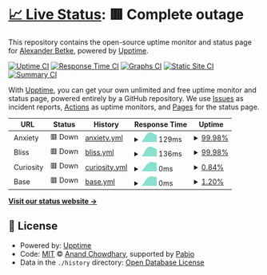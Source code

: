 # [📈 Live Status](https://status.zeitvertreib.vip): <!--live status--> **🟥 Complete outage**

This repository contains the open-source uptime monitor and status page for [Alexander Betke](alexinabox.de), powered by [Upptime](https://github.com/upptime/upptime).

[![Uptime CI](https://github.com/alexinabox/status/workflows/Uptime%20CI/badge.svg)](https://github.com/alexinabox/status/actions?query=workflow%3A%22Uptime+CI%22)
[![Response Time CI](https://github.com/alexinabox/status/workflows/Response%20Time%20CI/badge.svg)](https://github.com/alexinabox/status/actions?query=workflow%3A%22Response+Time+CI%22)
[![Graphs CI](https://github.com/alexinabox/status/workflows/Graphs%20CI/badge.svg)](https://github.com/alexinabox/status/actions?query=workflow%3A%22Graphs+CI%22)
[![Static Site CI](https://github.com/alexinabox/status/workflows/Static%20Site%20CI/badge.svg)](https://github.com/alexinabox/status/actions?query=workflow%3A%22Static+Site+CI%22)
[![Summary CI](https://github.com/alexinabox/status/workflows/Summary%20CI/badge.svg)](https://github.com/alexinabox/status/actions?query=workflow%3A%22Summary+CI%22)

With [Upptime](https://upptime.js.org), you can get your own unlimited and free uptime monitor and status page, powered entirely by a GitHub repository. We use [Issues](https://github.com/alexinabox/status/issues) as incident reports, [Actions](https://github.com/alexinabox/status/actions) as uptime monitors, and [Pages](https://status.zeitvertreib.vip) for the status page.

<!--start: status pages-->
<!-- This summary is generated by Upptime (https://github.com/upptime/upptime) -->
<!-- Do not edit this manually, your changes will be overwritten -->
<!-- prettier-ignore -->
| URL | Status | History | Response Time | Uptime |
| --- | ------ | ------- | ------------- | ------ |
| <img alt="" src="https://icons.duckduckgo.com/ip3/null.ico" height="13"> Anxiety | 🟥 Down | [anxiety.yml](https://github.com/AlexInABox/status/commits/HEAD/history/anxiety.yml) | <details><summary><img alt="Response time graph" src="./graphs/anxiety/response-time-week.png" height="20"> 129ms</summary><br><a href="https://status.zeitvertreib.vip/history/anxiety"><img alt="Response time 129" src="https://img.shields.io/endpoint?url=https%3A%2F%2Fraw.githubusercontent.com%2FAlexInABox%2Fstatus%2FHEAD%2Fapi%2Fanxiety%2Fresponse-time.json"></a><br><a href="https://status.zeitvertreib.vip/history/anxiety"><img alt="24-hour response time 107" src="https://img.shields.io/endpoint?url=https%3A%2F%2Fraw.githubusercontent.com%2FAlexInABox%2Fstatus%2FHEAD%2Fapi%2Fanxiety%2Fresponse-time-day.json"></a><br><a href="https://status.zeitvertreib.vip/history/anxiety"><img alt="7-day response time 129" src="https://img.shields.io/endpoint?url=https%3A%2F%2Fraw.githubusercontent.com%2FAlexInABox%2Fstatus%2FHEAD%2Fapi%2Fanxiety%2Fresponse-time-week.json"></a><br><a href="https://status.zeitvertreib.vip/history/anxiety"><img alt="30-day response time 129" src="https://img.shields.io/endpoint?url=https%3A%2F%2Fraw.githubusercontent.com%2FAlexInABox%2Fstatus%2FHEAD%2Fapi%2Fanxiety%2Fresponse-time-month.json"></a><br><a href="https://status.zeitvertreib.vip/history/anxiety"><img alt="1-year response time 129" src="https://img.shields.io/endpoint?url=https%3A%2F%2Fraw.githubusercontent.com%2FAlexInABox%2Fstatus%2FHEAD%2Fapi%2Fanxiety%2Fresponse-time-year.json"></a></details> | <details><summary><a href="https://status.zeitvertreib.vip/history/anxiety">99.98%</a></summary><a href="https://status.zeitvertreib.vip/history/anxiety"><img alt="All-time uptime 99.98%" src="https://img.shields.io/endpoint?url=https%3A%2F%2Fraw.githubusercontent.com%2FAlexInABox%2Fstatus%2FHEAD%2Fapi%2Fanxiety%2Fuptime.json"></a><br><a href="https://status.zeitvertreib.vip/history/anxiety"><img alt="24-hour uptime 99.98%" src="https://img.shields.io/endpoint?url=https%3A%2F%2Fraw.githubusercontent.com%2FAlexInABox%2Fstatus%2FHEAD%2Fapi%2Fanxiety%2Fuptime-day.json"></a><br><a href="https://status.zeitvertreib.vip/history/anxiety"><img alt="7-day uptime 99.98%" src="https://img.shields.io/endpoint?url=https%3A%2F%2Fraw.githubusercontent.com%2FAlexInABox%2Fstatus%2FHEAD%2Fapi%2Fanxiety%2Fuptime-week.json"></a><br><a href="https://status.zeitvertreib.vip/history/anxiety"><img alt="30-day uptime 99.98%" src="https://img.shields.io/endpoint?url=https%3A%2F%2Fraw.githubusercontent.com%2FAlexInABox%2Fstatus%2FHEAD%2Fapi%2Fanxiety%2Fuptime-month.json"></a><br><a href="https://status.zeitvertreib.vip/history/anxiety"><img alt="1-year uptime 99.98%" src="https://img.shields.io/endpoint?url=https%3A%2F%2Fraw.githubusercontent.com%2FAlexInABox%2Fstatus%2FHEAD%2Fapi%2Fanxiety%2Fuptime-year.json"></a></details>
| <img alt="" src="https://icons.duckduckgo.com/ip3/null.ico" height="13"> Bliss | 🟥 Down | [bliss.yml](https://github.com/AlexInABox/status/commits/HEAD/history/bliss.yml) | <details><summary><img alt="Response time graph" src="./graphs/bliss/response-time-week.png" height="20"> 136ms</summary><br><a href="https://status.zeitvertreib.vip/history/bliss"><img alt="Response time 136" src="https://img.shields.io/endpoint?url=https%3A%2F%2Fraw.githubusercontent.com%2FAlexInABox%2Fstatus%2FHEAD%2Fapi%2Fbliss%2Fresponse-time.json"></a><br><a href="https://status.zeitvertreib.vip/history/bliss"><img alt="24-hour response time 113" src="https://img.shields.io/endpoint?url=https%3A%2F%2Fraw.githubusercontent.com%2FAlexInABox%2Fstatus%2FHEAD%2Fapi%2Fbliss%2Fresponse-time-day.json"></a><br><a href="https://status.zeitvertreib.vip/history/bliss"><img alt="7-day response time 136" src="https://img.shields.io/endpoint?url=https%3A%2F%2Fraw.githubusercontent.com%2FAlexInABox%2Fstatus%2FHEAD%2Fapi%2Fbliss%2Fresponse-time-week.json"></a><br><a href="https://status.zeitvertreib.vip/history/bliss"><img alt="30-day response time 136" src="https://img.shields.io/endpoint?url=https%3A%2F%2Fraw.githubusercontent.com%2FAlexInABox%2Fstatus%2FHEAD%2Fapi%2Fbliss%2Fresponse-time-month.json"></a><br><a href="https://status.zeitvertreib.vip/history/bliss"><img alt="1-year response time 136" src="https://img.shields.io/endpoint?url=https%3A%2F%2Fraw.githubusercontent.com%2FAlexInABox%2Fstatus%2FHEAD%2Fapi%2Fbliss%2Fresponse-time-year.json"></a></details> | <details><summary><a href="https://status.zeitvertreib.vip/history/bliss">99.98%</a></summary><a href="https://status.zeitvertreib.vip/history/bliss"><img alt="All-time uptime 99.98%" src="https://img.shields.io/endpoint?url=https%3A%2F%2Fraw.githubusercontent.com%2FAlexInABox%2Fstatus%2FHEAD%2Fapi%2Fbliss%2Fuptime.json"></a><br><a href="https://status.zeitvertreib.vip/history/bliss"><img alt="24-hour uptime 99.98%" src="https://img.shields.io/endpoint?url=https%3A%2F%2Fraw.githubusercontent.com%2FAlexInABox%2Fstatus%2FHEAD%2Fapi%2Fbliss%2Fuptime-day.json"></a><br><a href="https://status.zeitvertreib.vip/history/bliss"><img alt="7-day uptime 99.98%" src="https://img.shields.io/endpoint?url=https%3A%2F%2Fraw.githubusercontent.com%2FAlexInABox%2Fstatus%2FHEAD%2Fapi%2Fbliss%2Fuptime-week.json"></a><br><a href="https://status.zeitvertreib.vip/history/bliss"><img alt="30-day uptime 99.98%" src="https://img.shields.io/endpoint?url=https%3A%2F%2Fraw.githubusercontent.com%2FAlexInABox%2Fstatus%2FHEAD%2Fapi%2Fbliss%2Fuptime-month.json"></a><br><a href="https://status.zeitvertreib.vip/history/bliss"><img alt="1-year uptime 99.98%" src="https://img.shields.io/endpoint?url=https%3A%2F%2Fraw.githubusercontent.com%2FAlexInABox%2Fstatus%2FHEAD%2Fapi%2Fbliss%2Fuptime-year.json"></a></details>
| <img alt="" src="https://icons.duckduckgo.com/ip3/null.ico" height="13"> Curiosity | 🟥 Down | [curiosity.yml](https://github.com/AlexInABox/status/commits/HEAD/history/curiosity.yml) | <details><summary><img alt="Response time graph" src="./graphs/curiosity/response-time-week.png" height="20"> 0ms</summary><br><a href="https://status.zeitvertreib.vip/history/curiosity"><img alt="Response time 0" src="https://img.shields.io/endpoint?url=https%3A%2F%2Fraw.githubusercontent.com%2FAlexInABox%2Fstatus%2FHEAD%2Fapi%2Fcuriosity%2Fresponse-time.json"></a><br><a href="https://status.zeitvertreib.vip/history/curiosity"><img alt="24-hour response time 0" src="https://img.shields.io/endpoint?url=https%3A%2F%2Fraw.githubusercontent.com%2FAlexInABox%2Fstatus%2FHEAD%2Fapi%2Fcuriosity%2Fresponse-time-day.json"></a><br><a href="https://status.zeitvertreib.vip/history/curiosity"><img alt="7-day response time 0" src="https://img.shields.io/endpoint?url=https%3A%2F%2Fraw.githubusercontent.com%2FAlexInABox%2Fstatus%2FHEAD%2Fapi%2Fcuriosity%2Fresponse-time-week.json"></a><br><a href="https://status.zeitvertreib.vip/history/curiosity"><img alt="30-day response time 0" src="https://img.shields.io/endpoint?url=https%3A%2F%2Fraw.githubusercontent.com%2FAlexInABox%2Fstatus%2FHEAD%2Fapi%2Fcuriosity%2Fresponse-time-month.json"></a><br><a href="https://status.zeitvertreib.vip/history/curiosity"><img alt="1-year response time 0" src="https://img.shields.io/endpoint?url=https%3A%2F%2Fraw.githubusercontent.com%2FAlexInABox%2Fstatus%2FHEAD%2Fapi%2Fcuriosity%2Fresponse-time-year.json"></a></details> | <details><summary><a href="https://status.zeitvertreib.vip/history/curiosity">0.84%</a></summary><a href="https://status.zeitvertreib.vip/history/curiosity"><img alt="All-time uptime 0.84%" src="https://img.shields.io/endpoint?url=https%3A%2F%2Fraw.githubusercontent.com%2FAlexInABox%2Fstatus%2FHEAD%2Fapi%2Fcuriosity%2Fuptime.json"></a><br><a href="https://status.zeitvertreib.vip/history/curiosity"><img alt="24-hour uptime 0.84%" src="https://img.shields.io/endpoint?url=https%3A%2F%2Fraw.githubusercontent.com%2FAlexInABox%2Fstatus%2FHEAD%2Fapi%2Fcuriosity%2Fuptime-day.json"></a><br><a href="https://status.zeitvertreib.vip/history/curiosity"><img alt="7-day uptime 0.84%" src="https://img.shields.io/endpoint?url=https%3A%2F%2Fraw.githubusercontent.com%2FAlexInABox%2Fstatus%2FHEAD%2Fapi%2Fcuriosity%2Fuptime-week.json"></a><br><a href="https://status.zeitvertreib.vip/history/curiosity"><img alt="30-day uptime 0.84%" src="https://img.shields.io/endpoint?url=https%3A%2F%2Fraw.githubusercontent.com%2FAlexInABox%2Fstatus%2FHEAD%2Fapi%2Fcuriosity%2Fuptime-month.json"></a><br><a href="https://status.zeitvertreib.vip/history/curiosity"><img alt="1-year uptime 0.84%" src="https://img.shields.io/endpoint?url=https%3A%2F%2Fraw.githubusercontent.com%2FAlexInABox%2Fstatus%2FHEAD%2Fapi%2Fcuriosity%2Fuptime-year.json"></a></details>
| <img alt="" src="https://icons.duckduckgo.com/ip3/null.ico" height="13"> Base | 🟥 Down | [base.yml](https://github.com/AlexInABox/status/commits/HEAD/history/base.yml) | <details><summary><img alt="Response time graph" src="./graphs/base/response-time-week.png" height="20"> 0ms</summary><br><a href="https://status.zeitvertreib.vip/history/base"><img alt="Response time 0" src="https://img.shields.io/endpoint?url=https%3A%2F%2Fraw.githubusercontent.com%2FAlexInABox%2Fstatus%2FHEAD%2Fapi%2Fbase%2Fresponse-time.json"></a><br><a href="https://status.zeitvertreib.vip/history/base"><img alt="24-hour response time 0" src="https://img.shields.io/endpoint?url=https%3A%2F%2Fraw.githubusercontent.com%2FAlexInABox%2Fstatus%2FHEAD%2Fapi%2Fbase%2Fresponse-time-day.json"></a><br><a href="https://status.zeitvertreib.vip/history/base"><img alt="7-day response time 0" src="https://img.shields.io/endpoint?url=https%3A%2F%2Fraw.githubusercontent.com%2FAlexInABox%2Fstatus%2FHEAD%2Fapi%2Fbase%2Fresponse-time-week.json"></a><br><a href="https://status.zeitvertreib.vip/history/base"><img alt="30-day response time 0" src="https://img.shields.io/endpoint?url=https%3A%2F%2Fraw.githubusercontent.com%2FAlexInABox%2Fstatus%2FHEAD%2Fapi%2Fbase%2Fresponse-time-month.json"></a><br><a href="https://status.zeitvertreib.vip/history/base"><img alt="1-year response time 0" src="https://img.shields.io/endpoint?url=https%3A%2F%2Fraw.githubusercontent.com%2FAlexInABox%2Fstatus%2FHEAD%2Fapi%2Fbase%2Fresponse-time-year.json"></a></details> | <details><summary><a href="https://status.zeitvertreib.vip/history/base">1.20%</a></summary><a href="https://status.zeitvertreib.vip/history/base"><img alt="All-time uptime 1.20%" src="https://img.shields.io/endpoint?url=https%3A%2F%2Fraw.githubusercontent.com%2FAlexInABox%2Fstatus%2FHEAD%2Fapi%2Fbase%2Fuptime.json"></a><br><a href="https://status.zeitvertreib.vip/history/base"><img alt="24-hour uptime 1.20%" src="https://img.shields.io/endpoint?url=https%3A%2F%2Fraw.githubusercontent.com%2FAlexInABox%2Fstatus%2FHEAD%2Fapi%2Fbase%2Fuptime-day.json"></a><br><a href="https://status.zeitvertreib.vip/history/base"><img alt="7-day uptime 1.20%" src="https://img.shields.io/endpoint?url=https%3A%2F%2Fraw.githubusercontent.com%2FAlexInABox%2Fstatus%2FHEAD%2Fapi%2Fbase%2Fuptime-week.json"></a><br><a href="https://status.zeitvertreib.vip/history/base"><img alt="30-day uptime 1.20%" src="https://img.shields.io/endpoint?url=https%3A%2F%2Fraw.githubusercontent.com%2FAlexInABox%2Fstatus%2FHEAD%2Fapi%2Fbase%2Fuptime-month.json"></a><br><a href="https://status.zeitvertreib.vip/history/base"><img alt="1-year uptime 1.20%" src="https://img.shields.io/endpoint?url=https%3A%2F%2Fraw.githubusercontent.com%2FAlexInABox%2Fstatus%2FHEAD%2Fapi%2Fbase%2Fuptime-year.json"></a></details>

<!--end: status pages-->

[**Visit our status website →**](https://status.zeitvertreib.vip)

## 📄 License

- Powered by: [Upptime](https://github.com/upptime/upptime)
- Code: [MIT](./LICENSE) © [Anand Chowdhary](https://anandchowdhary.com), supported by [Pabio](https://pabio.com)
- Data in the `./history` directory: [Open Database License](https://opendatacommons.org/licenses/odbl/1-0/)
